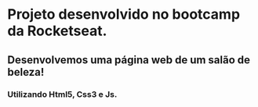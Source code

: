 # Projeto desenvolvido no bootcamp da Rocketseat.
## Desenvolvemos uma página web de um salão de beleza!
### Utilizando Html5, Css3 e Js.